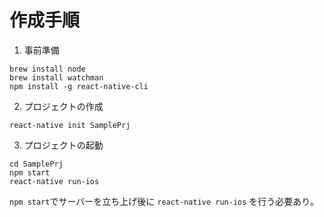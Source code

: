 # 作成手順
1. 事前準備  
```
brew install node
brew install watchman
npm install -g react-native-cli
```
2. プロジェクトの作成
```
react-native init SamplePrj
```
3. プロジェクトの起動
```
cd SamplePrj
npm start
react-native run-ios
```
`npm start`でサーバーを立ち上げ後に `react-native run-ios` を行う必要あり。
